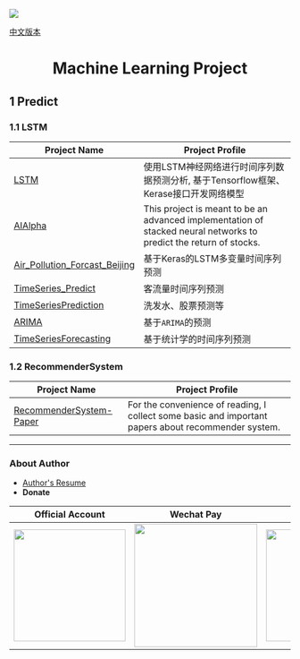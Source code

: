 [![](https://cdn.jsdelivr.net/gh/crazyjums/crazyjums.github.io@master/images/tag_bg.jpg)](https://jums.club)   

[中文版本](https://github.com/crazyjums/awesome-ml-summary)   
# <center>Machine Learning Project</center>
## 1 Predict
### 1.1 LSTM

|     Project Name          |             Project Profile                |
| -------------------- | ----------------------------------- |
| [LSTM](https://github.com/crazyjums/LSTM)| 使用LSTM神经网络进行时间序列数据预测分析, 基于Tensorflow框架、Kerase接口开发网络模型 |
|[AIAlpha](https://github.com/VivekPa/AIAlpha)|This project is meant to be an advanced implementation of stacked neural networks to predict the return of stocks. |
|[Air_Pollution_Forcast_Beijing](https://github.com/634671436/Air_Pollution_Forcast_Beijing)|基于Keras的LSTM多变量时间序列预测|
|[TimeSeries_Predict](https://github.com/jeurtr/TimeSeries_Predict)|客流量时间序列预测|、
|[TimeSeriesPrediction](https://github.com/wikke/TimeSeriesPrediction)|洗发水、股票预测等|
|[ARIMA](https://github.com/huang027/ARIMA)|基于`ARIMA`的预测|
|[TimeSeriesForecasting](https://github.com/yangwohenmai/TimeSeriesForecasting)|基于统计学的时间序列预测|

### 1.2 RecommenderSystem

|     Project Name          |             Project Profile                |
| -------------------- | ----------------------------------- |
| [RecommenderSystem-Paper](https://github.com/crazyjums/RecommenderSystem-Paper)| For the convenience of reading, I collect some basic and important papers about recommender system. |


---
### About Author
- [Author's Resume](https://jums.club/about)   
- **Donate**

|  Official Account   | Wechat Pay  |  Alipay |
|--------------|----------|-------------|  
| <img src="https://cdn.jsdelivr.net/gh/crazyjums/crazyjums.github.io@master/images/wechataccount.jpg" width="200px" height="200px"/>  | <img src="https://cdn.jsdelivr.net/gh/crazyjums/crazyjums.github.io@master/images/wechatpay.jpg" width="220px" height="220px"/> | <img src="https://cdn.jsdelivr.net/gh/crazyjums/crazyjums.github.io@master/images/alipay.jpg" width="200px" height="200px"/>|


